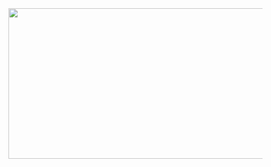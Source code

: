 <a href="https://www.gitanimals.org/en_US?utm_medium=image&utm_source=dmsghwns&utm_content=farm">
<img
  src="https://render.gitanimals.org/farms/dmsghwns"
  width="600"
  height="300"
/>
</a>
